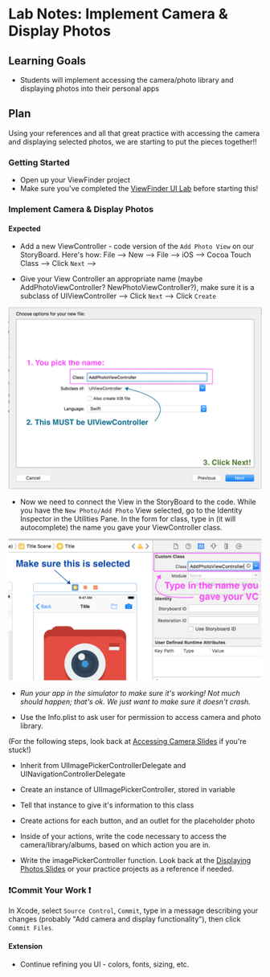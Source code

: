 # Lab Notes: Implement Camera & Display Photos

## Learning Goals

* Students will implement accessing the camera/photo library and displaying photos into their personal apps

## Plan

Using your references and all that great practice with accessing the camera and displaying selected photos, we are starting to put the pieces together!!

### Getting Started

* Open up your ViewFinder project 
* Make sure you've completed the [ViewFinder UI Lab](https://github.com/turingschool-projects/kwk-level3-swift/blob/master/sessions/viewfinder_ui_lab.markdown) before starting this!

### Implement Camera & Display Photos

#### Expected

* Add a new ViewController - code version of the `Add Photo View` on our StoryBoard. Here's how: File --> New --> File --> iOS --> Cocoa Touch Class --> Click `Next` -->

* Give your View Controller an appropriate name (maybe AddPhotoViewController? NewPhotoViewController?), make sure it is a subclass of UIViewController --> Click `Next` --> Click `Create`

![inline](slide_images/save_new_vc.png)

* Now we need to connect the View in the StoryBoard to the code. While you have the `New Photo/Add Photo` View selected, go to the Identity Inspector in the Utilities Pane. In the form for class, type in (it will autocomplete) the name you gave your ViewController class.

![inline](slide_images/vc_new_setup.png)

* _Run your app in the simulator to make sure it's working! Not much should happen; that's ok. We just want to make sure it doesn't crash._

* Use the Info.plist to ask user for permission to access camera and photo library.

(For the following steps, look back at [Accessing Camera Slides](./access_camera_slides.markdown) if you're stuck!)
* Inherit from UIImagePickerControllerDelegate and UINavigationControllerDelegate

* Create an instance of UIImagePickerController, stored in variable

* Tell that instance to give it's information to this class

* Create actions for each button, and an outlet for the placeholder photo

* Inside of your actions, write the code necessary to access the camera/library/albums, based on which action you are in.

* Write the imagePickerController function. Look back at the [Displaying Photos Slides](./displaying_photos_slides.markdown) or your practice projects as a reference if needed.

### ❗️Commit Your Work ❗️

In Xcode, select `Source Control`, `Commit`, type in a message describing your changes (probably "Add camera and display functionality"), then click `Commit Files`.

#### Extension

* Continue refining you UI - colors, fonts, sizing, etc.
